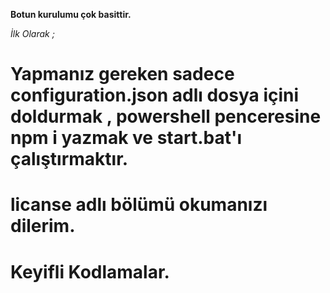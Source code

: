 **Botun kurulumu çok basittir.** 

*İlk Olarak ;*

# Yapmanız gereken sadece configuration.json adlı dosya içini doldurmak , powershell penceresine npm i yazmak ve     start.bat'ı çalıştırmaktır.

# licanse adlı bölümü okumanızı dilerim. 

# Keyifli Kodlamalar.